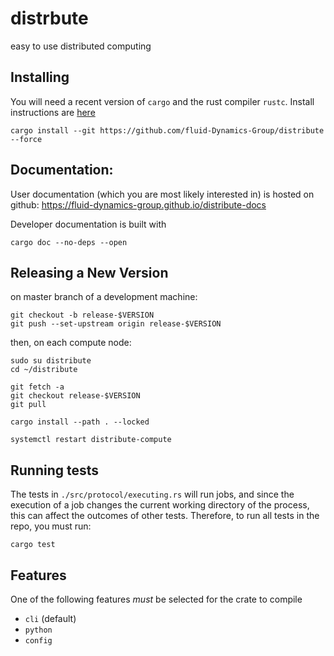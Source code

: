 # distrbute

easy to use distributed computing

## Installing

You will need a recent version of `cargo` and the rust compiler `rustc`. Install instructions are [here](https://www.rust-lang.org/tools/install)

```
cargo install --git https://github.com/fluid-Dynamics-Group/distribute --force
```

## Documentation:

User documentation (which you are most likely interested in) is hosted on github: https://fluid-dynamics-group.github.io/distribute-docs

Developer documentation is built with 

```
cargo doc --no-deps --open
```

## Releasing a New Version

on master branch of a development machine:

```
git checkout -b release-$VERSION
git push --set-upstream origin release-$VERSION
```

then, on each compute node:

```
sudo su distribute
cd ~/distribute

git fetch -a
git checkout release-$VERSION
git pull

cargo install --path . --locked

systemctl restart distribute-compute
```

## Running tests

The tests in `./src/protocol/executing.rs` will run jobs, and since the execution of a job
changes the current working directory of the process, this can affect the outcomes of other tests.
Therefore, to run all tests in the repo, you must run:

```
cargo test
```

## Features

One of the following features *must* be selected for the crate to compile

* `cli` (default)
* `python` 
* `config`

